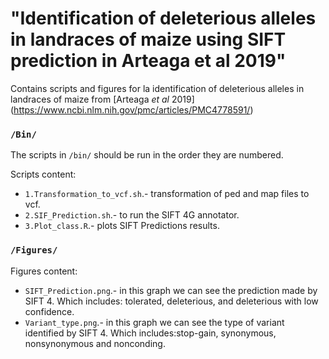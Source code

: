 # "Identification of deleterious alleles in landraces of maize using SIFT prediction in Arteaga et al 2019"

Contains scripts and figures  for la identification of deleterious alleles in landraces of maize from  [Arteaga *et al* 2019] (https://www.ncbi.nlm.nih.gov/pmc/articles/PMC4778591/)

### `/Bin/`

The scripts in `/bin/` should be run in the order they are numbered.

Scripts content:

* `1.Transformation_to_vcf.sh`.- transformation of ped and map files to vcf.
* `2.SIF_Prediction.sh`.- to run the SIFT 4G annotator.
* `3.Plot_class.R`.- plots SIFT Predictions results.

### `/Figures/`

Figures content:

* `SIFT_Prediction.png`.- in this graph we can see the prediction made by SIFT 4. Which includes: tolerated, deleterious, and deleterious with low confidence.
* `Variant_type.png`.- in this graph we can see the type of variant identified by SIFT 4. Which includes:stop-gain, synonymous, nonsynonymous and nonconding.
